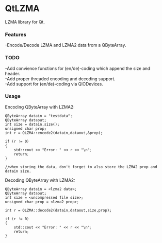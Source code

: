 QtLZMA
======

LZMA library for Qt.

### Features

-Encode/Decode LZMA and LZMA2 data from a QByteArray.

### TODO

-Add convience functions for (en/de)-coding which append the size and header.  
-Add proper threaded encoding and decoding support.  
-Add support for (en/de)-coding via QIODevices.  

### Usage

Encoding QByteArray with LZMA2:

```
QByteArray datain = "testdata";
QByteArray dataout;
int size = datain.size();
unsigned char prop;
int r = QLZMA::encode2(datain,dataout,&prop);

if (r != 0)
{
    std::cout << "Error: " << r << "\n";
    return;
}

//when storing the data, don't forget to also store the LZMA2 prop and datain size.
```

Decoding QByteArray with LZMA2:
```
QByteArray datain = <lzma2 data>;
QByteArray dataout;
int size = <uncompressed file size>;
unsigned char prop = <lzma2 prop>;

int r = QLZMA::decode2(datain,dataout,size,prop);

if (r != 0)
{
    std::cout << "Error: " << r << "\n";
    return;
}
```
